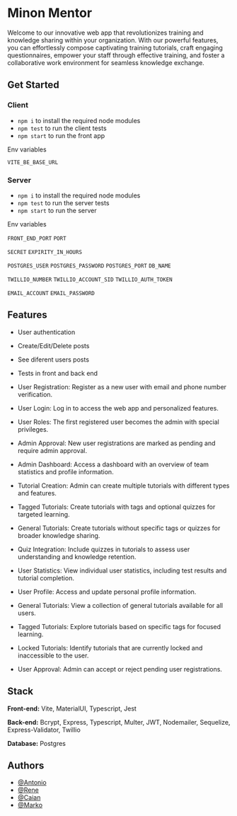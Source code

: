 
# Minon Mentor
Welcome to our innovative web app that revolutionizes training and knowledge sharing within your organization. With our powerful features, you can effortlessly compose captivating training tutorials, craft engaging questionnaires, empower your staff through effective training, and foster a collaborative work environment for seamless knowledge exchange.


## Get Started
### Client
- ```npm i``` to install the required node modules
- ```npm test``` to run the client tests
- ```npm start``` to run the front app

Env variables

`VITE_BE_BASE_URL`


### Server
- ```npm i``` to install the required node modules
- ```npm test``` to run the server tests
- ```npm start``` to run the server

Env variables

`FRONT_END_PORT` `PORT`

`SECRET` `EXPIRITY_IN_HOURS`

`POSTGRES_USER` `POSTGRES_PASSWORD` `POSTGRES_PORT` `DB_NAME`

`TWILLIO_NUMBER` `TWILLIO_ACCOUNT_SID` `TWILLIO_AUTH_TOKEN`

`EMAIL_ACCOUNT` `EMAIL_PASSWORD`
## Features

- User authentication
- Create/Edit/Delete posts
- See diferent users posts
- Tests in front and back end

- User Registration: Register as a new user with email and phone number verification.
- User Login: Log in to access the web app and personalized features.
- User Roles: The first registered user becomes the admin with special privileges.
- Admin Approval: New user registrations are marked as pending and require admin approval.
- Admin Dashboard: Access a dashboard with an overview of team statistics and profile information.
- Tutorial Creation: Admin can create multiple tutorials with different types and features.
- Tagged Tutorials: Create tutorials with tags and optional quizzes for targeted learning.
- General Tutorials: Create tutorials without specific tags or quizzes for broader knowledge sharing.
- Quiz Integration: Include quizzes in tutorials to assess user understanding and knowledge retention.
- User Statistics: View individual user statistics, including test results and tutorial completion.
- User Profile: Access and update personal profile information.
- General Tutorials: View a collection of general tutorials available for all users.
- Tagged Tutorials: Explore tutorials based on specific tags for focused learning.
- Locked Tutorials: Identify tutorials that are currently locked and inaccessible to the user.
- User Approval: Admin can accept or reject pending user registrations.
## Stack

**Front-end:** Vite, MaterialUI, Typescript, Jest

**Back-end:** Bcrypt, Express, Typescript, Multer, JWT, Nodemailer, Sequelize, Express-Validator, Twillio

**Database:** Postgres

## Authors

- [@Antonio](https://github.com/AntonioSilvaVaz)
- [@Rene](https://github.com/ReneCodes)
- [@Caian](https://github.com/CaianKeyes)
- [@Marko](https://github.com/markogra)

